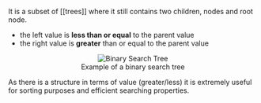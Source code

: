 It is a subset of [[trees]] where it still contains two children, nodes and root node.
- the left value is **less than or equal** to the parent value
- the right value is **greater** than or equal to the parent value

<div style="text-align: center;">
    <img src="../assets/bst.svg" alt="Binary Search Tree" />
</div>
<div style="text-align: center">
  Example of a binary search tree
</div>

As there is a structure in terms of value (greater/less) it is extremely useful for sorting purposes and efficient searching properties. 